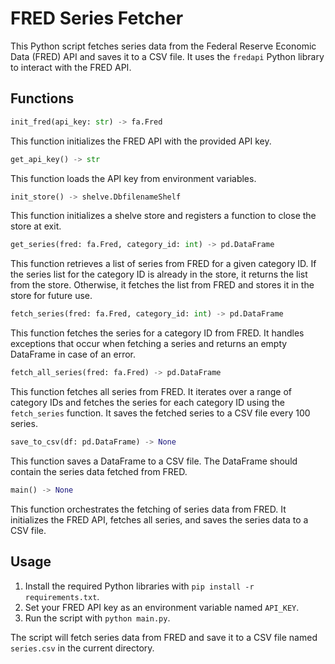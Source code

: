 # FRED Series Fetcher

This Python script fetches series data from the Federal Reserve Economic Data (FRED) API and saves it to a CSV file. It uses the `fredapi` Python library to interact with the FRED API.

## Functions

```python
init_fred(api_key: str) -> fa.Fred
```

This function initializes the FRED API with the provided API key.

```python
get_api_key() -> str
```

This function loads the API key from environment variables.

```python
init_store() -> shelve.DbfilenameShelf
```

This function initializes a shelve store and registers a function to close the store at exit.

```python
get_series(fred: fa.Fred, category_id: int) -> pd.DataFrame
```

This function retrieves a list of series from FRED for a given category ID. If the series list for the category ID is already in the store, it returns the list from the store. Otherwise, it fetches the list from FRED and stores it in the store for future use.

```python
fetch_series(fred: fa.Fred, category_id: int) -> pd.DataFrame
```

This function fetches the series for a category ID from FRED. It handles exceptions that occur when fetching a series and returns an empty DataFrame in case of an error.

```python
fetch_all_series(fred: fa.Fred) -> pd.DataFrame
```

This function fetches all series from FRED. It iterates over a range of category IDs and fetches the series for each category ID using the `fetch_series` function. It saves the fetched series to a CSV file every 100 series.

```python
save_to_csv(df: pd.DataFrame) -> None
```

This function saves a DataFrame to a CSV file. The DataFrame should contain the series data fetched from FRED.

```python
main() -> None
```

This function orchestrates the fetching of series data from FRED. It initializes the FRED API, fetches all series, and saves the series data to a CSV file.

## Usage

1. Install the required Python libraries with `pip install -r requirements.txt`.
2. Set your FRED API key as an environment variable named `API_KEY`.
3. Run the script with `python main.py`.

The script will fetch series data from FRED and save it to a CSV file named `series.csv` in the current directory.